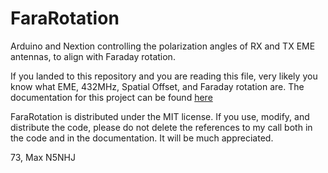 # FaraRotation
Arduino and Nextion controlling the polarization angles of RX and TX EME antennas, to align with Faraday rotation.

If you landed to this repository and you are reading this file, very likely you know what EME, 432MHz, Spatial Offset, and Faraday rotation are.
The documentation for this project can be found [here](https://github.com/I8NHJ/FaraRotation/wiki)

FaraRotation is distributed under the MIT license.
If you use, modify, and distribute the code, please do not delete the references to my call both in the code and in the documentation.
It will be much appreciated.

73, Max N5NHJ
